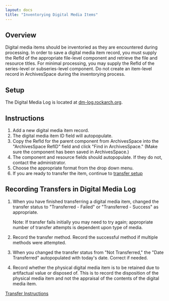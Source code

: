 ```yaml
---
layout: docs
title: "Inventorying Digital Media Items"
---
```


## Overview

Digital media items should be inventoried as they are encountered during
processing. In order to save a digital media item record, you must
supply the RefId of the appropriate file-level component and retrieve
the file and resource titles. For minimal processing, you may supply the
RefId of the series-level or subseries-level component. Do not create an
item-level record in ArchivesSpace during the inventorying process.

## Setup

The Digital Media Log is located at
[dm-log.rockarch.org](http://dm-log.rockarch.org/).

## Instructions

1.  Add a new digital media item record.
2.  The digital media item ID field will autopopulate.
3.  Copy the RefId for the parent component from ArchivesSpace into the
    "ArchivesSpace RefID" field and click "Find in ArchivesSpace." (Make
    sure the component has been saved in ArchivesSpace.)
4.  The component and resource fields should autopopulate. If they do
    not, contact the administrator.
5.  Choose the appropriate format from the drop down menu.
6.  If you are ready to transfer the item, continue to [transfer setup](transfer-instructions#transfer-overview-&-setup)

## Recording Transfers in Digital Media Log

1. When you have finished transferring a digital media item, changed the transfer status to "Transferred - Failed" or "Transferred - Success" as appropriate.

    <div class="docs-example">
      <p>Note: If transfer fails initially you may need to try again; appropriate number of transfer attempts is dependent upon type of media.</p>
    </div>

2. Record the transfer method. Record the successful method if multiple methods were attempted.
3.  When you changed the transfer status from "Not Transferred," the "Date Transferred" autopopulated with today's date. Correct if needed.
4.  Record whether the physical digital media item is to be retained due to artifactual value or disposed of. This is to record the disposition of the physical media item and not the appraisal of the contents of the digital media item.

[Transfer Instructions](transfer-instructions)
